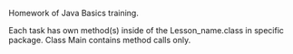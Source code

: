 Homework of Java Basics training. 

Each task has own method(s) inside of the Lesson_name.class in specific package. Class Main contains method calls only. 
